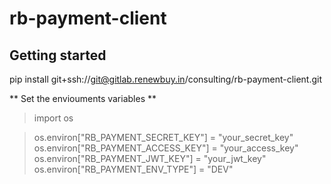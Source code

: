# rb-payment-client


## Getting started
pip install git+ssh://git@gitlab.renewbuy.in/consulting/rb-payment-client.git

** Set the enviouments variables **
>import os

>os.environ["RB_PAYMENT_SECRET_KEY"] = "your_secret_key"
>os.environ["RB_PAYMENT_ACCESS_KEY"] = "your_access_key"
>os.environ["RB_PAYMENT_JWT_KEY"] = "your_jwt_key"
>os.environ["RB_PAYMENT_ENV_TYPE"] = "DEV"